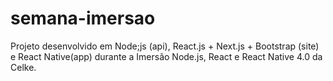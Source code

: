 # semana-imersao
Projeto desenvolvido em Node;js (api), React.js + Next.js + Bootstrap (site) e React Native(app) durante a Imersão Node.js, React e React Native 4.0 da Celke.
